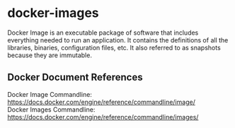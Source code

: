# docker-images

Docker Image is an executable package of software that includes everything needed to run an application. It contains the definitions of all the libraries, binaries, configuration files, etc. It also referred to as snapshots because they are immutable.

## Docker Document References

Docker Image Commandline: https://docs.docker.com/engine/reference/commandline/image/  
Docker Images Commandline: https://docs.docker.com/engine/reference/commandline/images/
